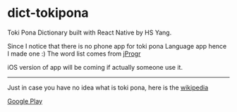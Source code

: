 # dict-tokipona
Toki Pona Dictionary built with React Native by HS Yang.

Since I notice that there is no phone app for toki pona Language app hence I made one :)
The word list comes from [jProgr](https://jprogr.github.io/TokiPonaDictionary/)

iOS version of app will be coming if actually someone use it.

---

Just in case you have no idea what is toki pona, here is the [wikipedia](https://en.wikipedia.org/wiki/Toki_Pona)

[Google Play](https://play.google.com/store/apps/details?id=com.yhhsuf.lipunimipitokipona&hl=en_NZ&gl=US)